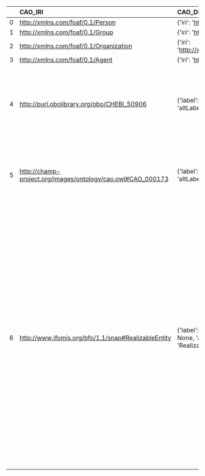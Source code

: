 |    | CAO_IRI                                                     | CAO_DESC                                                                                        | metadata4ing_IRI                                      | metadata4ing_DESC                                                | metadata4ing_DEF                                                                                                                                                                                                                                                                                                                                                                                                                                                                                                                                                              |
|---:|:------------------------------------------------------------|:------------------------------------------------------------------------------------------------|:------------------------------------------------------|:-----------------------------------------------------------------|:------------------------------------------------------------------------------------------------------------------------------------------------------------------------------------------------------------------------------------------------------------------------------------------------------------------------------------------------------------------------------------------------------------------------------------------------------------------------------------------------------------------------------------------------------------------------------|
|  0 | http://xmlns.com/foaf/0.1/Person                            | {'iri': 'http://xmlns.com/foaf/0.1/Person'}                                                     | http://xmlns.com/foaf/0.1/Person                      | {'iri': 'http://xmlns.com/foaf/0.1/Person'}                      | []                                                                                                                                                                                                                                                                                                                                                                                                                                                                                                                                                                            |
|  1 | http://xmlns.com/foaf/0.1/Group                             | {'iri': 'http://xmlns.com/foaf/0.1/Group'}                                                      | http://xmlns.com/foaf/0.1/Group                       | {'iri': 'http://xmlns.com/foaf/0.1/Group'}                       | []                                                                                                                                                                                                                                                                                                                                                                                                                                                                                                                                                                            |
|  2 | http://xmlns.com/foaf/0.1/Organization                      | {'iri': 'http://xmlns.com/foaf/0.1/Organization'}                                               | http://xmlns.com/foaf/0.1/Organization                | {'iri': 'http://xmlns.com/foaf/0.1/Organization'}                | []                                                                                                                                                                                                                                                                                                                                                                                                                                                                                                                                                                            |
|  3 | http://xmlns.com/foaf/0.1/Agent                             | {'iri': 'http://xmlns.com/foaf/0.1/Agent'}                                                      | http://xmlns.com/foaf/0.1/Agent                       | {'iri': 'http://xmlns.com/foaf/0.1/Agent'}                       | []                                                                                                                                                                                                                                                                                                                                                                                                                                                                                                                                                                            |
|  4 | http://purl.obolibrary.org/obo/CHEBI_50906                  | {'label': 'Role', 'prefLabel': None, 'altLabel': None, 'name': 'CHEBI_50906'}                   | http://www.w3.org/ns/prov#Role                        | {'prefLabel': 'Role', 'name': 'Role'}                            | [locstr('A role is the function of an entity or agent with respect to an activity, in the context of a usage, generation, invalidation, association, start, and end.', 'en')]                                                                                                                                                                                                                                                                                                                                                                                                 |
|  5 | http://champ-project.org/images/ontology/cao.owl#CAO_000173 | {'label': 'Property', 'prefLabel': None, 'altLabel': None, 'name': 'CAO_000173'}                | http://www.molmod.info/semantics/pims-ii.ttl#Property | {'name': 'Property'}                                             | [locstr('Property, i.e., a variable that can be considered (as an investigated property, i.e., target property) within a processing step', 'en')]                                                                                                                                                                                                                                                                                                                                                                                                                             |
|  6 | http://www.ifomis.org/bfo/1.1/snap#RealizableEntity         | {'label': 'Realizable entity', 'prefLabel': None, 'altLabel': None, 'name': 'RealizableEntity'} | http://purl.obolibrary.org/obo/BFO_0000017            | {'label': 'Realizable entity', 'prefLabel': 'Realizable entity'} | ['To say that b is a realizable entity is to say that b is a specifically dependent continuant that inheres in some independent continuant which is not a spatial region and is of a type instances of which are realized in processes of a correlated type.´[BFO]', 'To say that b is a realizable entity is to say that b is a specifically dependent continuant that inheres in some independent continuant which is not a spatial region and is of a type instances of which are realized in processes of a correlated type. (axiom label in BFO2 Reference: [058-002])'] |